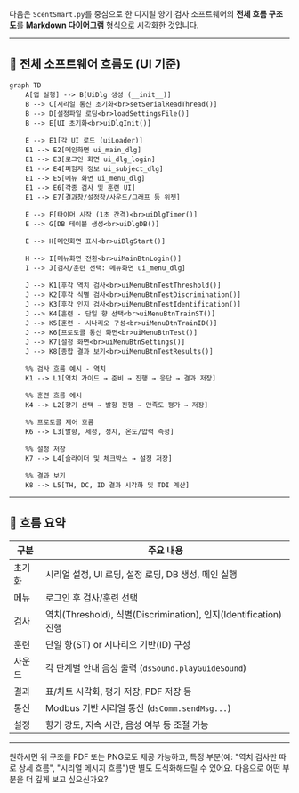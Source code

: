 다음은 `ScentSmart.py`를 중심으로 한 디지털 향기 검사 소프트웨어의 **전체 흐름 구조도**를 **Markdown 다이어그램** 형식으로 시각화한 것입니다.

---

## 🧭 전체 소프트웨어 흐름도 (UI 기준)

```mermaid
graph TD
    A[앱 실행] --> B[UiDlg 생성 (__init__)]
    B --> C[시리얼 통신 초기화<br>setSerialReadThread()]
    B --> D[설정파일 로딩<br>loadSettingsFile()]
    B --> E[UI 초기화<br>uiDlgInit()]

    E --> E1[각 UI 로드 (uiLoader)]
    E1 --> E2[메인화면 ui_main_dlg]
    E1 --> E3[로그인 화면 ui_dlg_login]
    E1 --> E4[피험자 정보 ui_subject_dlg]
    E1 --> E5[메뉴 화면 ui_menu_dlg]
    E1 --> E6[각종 검사 및 훈련 UI]
    E1 --> E7[결과창/설정창/사운드/그래프 등 위젯]

    E --> F[타이머 시작 (1초 간격)<br>uiDlgTimer()]
    E --> G[DB 테이블 생성<br>uiDlgDB()]

    E --> H[메인화면 표시<br>uiDlgStart()]

    H --> I[메뉴화면 전환<br>uiMainBtnLogin()]
    I --> J[검사/훈련 선택: 메뉴화면 ui_menu_dlg]

    J --> K1[후각 역치 검사<br>uiMenuBtnTestThreshold()]
    J --> K2[후각 식별 검사<br>uiMenuBtnTestDiscrimination()]
    J --> K3[후각 인지 검사<br>uiMenuBtnTestIdentification()]
    J --> K4[훈련 - 단일 향 선택<br>uiMenuBtnTrainST()]
    J --> K5[훈련 - 시나리오 구성<br>uiMenuBtnTrainID()]
    J --> K6[프로토콜 통신 화면<br>uiMenuBtnTest()]
    J --> K7[설정 화면<br>uiMenuBtnSettings()]
    J --> K8[종합 결과 보기<br>uiMenuBtnTestResults()]

    %% 검사 흐름 예시 - 역치
    K1 --> L1[역치 가이드 → 준비 → 진행 → 응답 → 결과 저장]

    %% 훈련 흐름 예시
    K4 --> L2[향기 선택 → 발향 진행 → 만족도 평가 → 저장]

    %% 프로토콜 제어 흐름
    K6 --> L3[발향, 세정, 정지, 온도/압력 측정]

    %% 설정 저장
    K7 --> L4[슬라이더 및 체크박스 → 설정 저장]

    %% 결과 보기
    K8 --> L5[TH, DC, ID 결과 시각화 및 TDI 계산]
```

---

## 🧩 흐름 요약

|구분|주요 내용|
|---|---|
|초기화|시리얼 설정, UI 로딩, 설정 로딩, DB 생성, 메인 실행|
|메뉴|로그인 후 검사/훈련 선택|
|검사|역치(Threshold), 식별(Discrimination), 인지(Identification) 진행|
|훈련|단일 향(ST) or 시나리오 기반(ID) 구성|
|사운드|각 단계별 안내 음성 출력 (`dsSound.playGuideSound`)|
|결과|표/차트 시각화, 평가 저장, PDF 저장 등|
|통신|Modbus 기반 시리얼 통신 (`dsComm.sendMsg...`)|
|설정|향기 강도, 지속 시간, 음성 여부 등 조절 가능|

---

원하시면 위 구조를 PDF 또는 PNG로도 제공 가능하고, 특정 부분(예: "역치 검사만 따로 상세 흐름", "시리얼 메시지 흐름")만 별도 도식화해드릴 수 있어요. 다음으로 어떤 부분을 더 깊게 보고 싶으신가요?